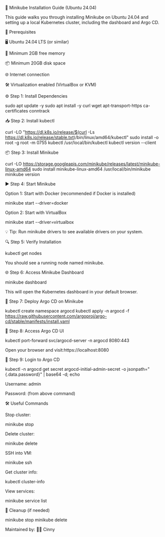 🚀 Minikube Installation Guide (Ubuntu 24.04)

This guide walks you through installing Minikube on Ubuntu 24.04 and setting up a local Kubernetes cluster, including the dashboard and Argo CD.

📝 Prerequisites

🖥️ Ubuntu 24.04 LTS (or similar)

💾 Minimum 2GB free memory

📦 Minimum 20GB disk space

🌐 Internet connection

🛠️ Virtualization enabled (VirtualBox or KVM)




⚙️ Step 1: Install Dependencies


sudo apt update -y
sudo apt install -y curl wget apt-transport-https ca-certificates conntrack





📥 Step 2: Install kubectl

curl -LO "https://dl.k8s.io/release/$(curl -Ls https://dl.k8s.io/release/stable.txt)/bin/linux/amd64/kubectl"
sudo install -o root -g root -m 0755 kubectl /usr/local/bin/kubectl
kubectl version --client




📦 Step 3: Install Minikube

curl -LO https://storage.googleapis.com/minikube/releases/latest/minikube-linux-amd64
sudo install minikube-linux-amd64 /usr/local/bin/minikube
minikube version




▶️ Step 4: Start Minikube


Option 1: Start with Docker (recommended if Docker is installed)


minikube start --driver=docker

Option 2: Start with VirtualBox

minikube start --driver=virtualbox


💡 Tip: Run minikube drivers to see available drivers on your system.




🔍 Step 5: Verify Installation



kubectl get nodes

You should see a running node named minikube.





🌐 Step 6: Access Minikube Dashboard

minikube dashboard

This will open the Kubernetes dashboard in your default browser.




🚩 Step 7: Deploy Argo CD on Minikube

kubectl create namespace argocd
kubectl apply -n argocd -f https://raw.githubusercontent.com/argoproj/argo-cd/stable/manifests/install.yaml




🚪 Step 8: Access Argo CD UI

kubectl port-forward svc/argocd-server -n argocd 8080:443

Open your browser and visit:https://localhost:8080



🔑 Step 9: Login to Argo CD

kubectl -n argocd get secret argocd-initial-admin-secret -o jsonpath="{.data.password}" | base64 -d; echo

Username: admin

Password: (from above command)




🛠️ Useful Commands



Stop cluster:

minikube stop

Delete cluster:

minikube delete

SSH into VM:

minikube ssh

Get cluster info:

kubectl cluster-info

View services:

minikube service list




🧹 Cleanup (if needed)


minikube stop
minikube delete



Maintained by: 👩‍💻 Cinny

